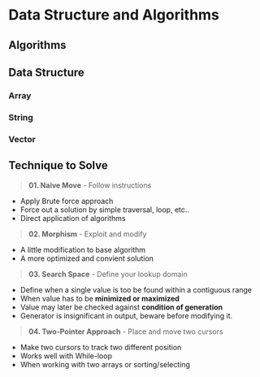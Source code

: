 # Data Structure and Algorithms

## Algorithms 


## Data Structure

### Array


### String


### Vector


## Technique to Solve

> **01. Naive Move** - Follow instructions

- Apply Brute force approach
- Force out a solution by simple traversal, loop, etc..
- Direct application of algorithms
  
> **02. Morphism** - Exploit and modify 

- A little modification to base algorithm
- A more optimized and convient solution


> **03. Search Space** - Define your lookup domain

- Define when a single value is too be found within a contiguous range
- When value has to be **minimized or maximized**
- Value may later be checked against **condition of generation**
- Generator is insignificant in output, beware before modifying it. 

> **04. Two-Pointer Approach** - Place and move two cursors

- Make two cursors to track two different position
- Works well with While-loop
- When working with two arrays or sorting/selecting